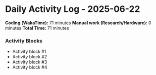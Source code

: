 # Daily Activity Log - 2025-06-22

**Coding (WakaTime):** 71 minutes
**Manual work (Research/Hardware):** 0 minutes
**Total Time:** 71 minutes

### Activity Blocks
- Activity block #1
- Activity block #2
- Activity block #3
- Activity block #4
